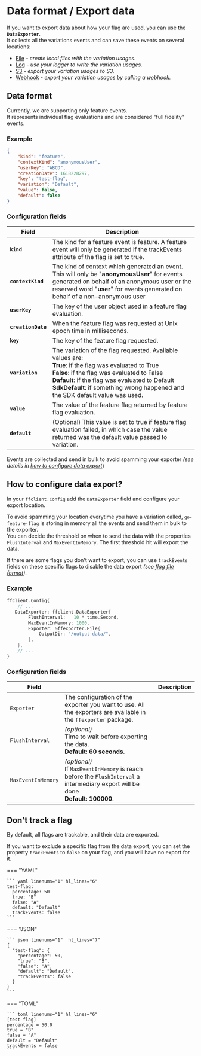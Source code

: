 # Data format / Export data 
If you want to export data about how your flag are used, you can use the **`DataExporter`**.  
It collects all the variations events and can save these events on several locations:

- [File](file.md) *- create local files with the variation usages.*
- [Log](log.md) *- use your logger to write the variation usages.*
- [S3](s3.md) *- export your variation usages to S3.*
- [Webhook](webhook.md) *- export your variation usages by calling a webhook.*

## Data format
Currently, we are supporting only feature events.  
It represents individual flag evaluations and are considered "full fidelity" events.

### Example

```json linenums="1"
{
    "kind": "feature",
    "contextKind": "anonymousUser",
    "userKey": "ABCD",
    "creationDate": 1618228297,
    "key": "test-flag",
    "variation": "Default",
    "value": false,
    "default": false
}
```
### Configuration fields

| Field  | Description  |
|---|---|
|**`kind`** | The kind for a feature event is feature. A feature event will only be generated if the trackEvents attribute of the flag is set to true.  |
|**`contextKind`** | The kind of context which generated an event. This will only be "**anonymousUser**" for events generated on behalf of an anonymous user or the reserved word "**user**" for events generated on behalf of a non-anonymous user |
|**`userKey`** | The key of the user object used in a feature flag evaluation. |
|**`creationDate`** | When the feature flag was requested at Unix epoch time in milliseconds. |
|**`key`** | The key of the feature flag requested. |
|**`variation`** | The variation of the flag requested. Available values are:<br/>**True**: if the flag was evaluated to True <br/>**False**: if the flag was evaluated to False<br/>**Dafault**: if the flag was evaluated to Default<br/>**SdkDefault**: if something wrong happened and the SDK default value was used. |
|**`value`** | The value of the feature flag returned by feature flag evaluation. |
|**`default`** | (Optional) This value is set to true if feature flag evaluation failed, in which case the value returned was the default value passed to variation. |

Events are collected and send in bulk to avoid spamming your exporter *(see details in [how to configure data export](#how-to-configure-data-export)*)

## How to configure data export?
In your `ffclient.Config` add the `DataExporter` field and configure your export location.

To avoid spamming your location everytime you have a variation called, `go-feature-flag` is storing in memory all the events and send them in bulk to the exporter.  
You can decide the threshold on when to send the data with the properties `FlushInterval` and `MaxEventInMemory`. The first threshold hit will export the data.

If there are some flags you don't want to export, you can use `trackEvents` fields on these specific flags to disable the data export *(see [flag file format](../flag_format.md))*.

### Example
```go  linenums="1"
ffclient.Config{ 
    // ...
   DataExporter: ffclient.DataExporter{
        FlushInterval:   10 * time.Second,
        MaxEventInMemory: 1000,
        Exporter: &ffexporter.File{
            OutputDir: "/output-data/",
        },
    },
    // ...
}
```

### Configuration fields

| Field  |   |  Description |
|---|---|---|
|`Exporter`   |The configuration of the exporter you want to use. All the exporters are available in the `ffexporter` package.|
|`FlushInterval`   | *(optional)*<br/>Time to wait before exporting the data.<br/>**Default: 60 seconds**.  |
|`MaxEventInMemory`   | *(optional)*<br/>If `MaxEventInMemory` is reach before the `FlushInterval` a intermediary export will be done<br/>**Default: 100000**.|


## Don't track a flag
By default, all flags are trackable, and their data are exported.

If you want to exclude a specific flag from the data export, you can set the property `trackEvents` to `false` on your flag, and you will have no export for it.

=== "YAML"

    ``` yaml linenums="1" hl_lines="6"
    test-flag:
      percentage: 50
      true: "B"
      false: "A"
      default: "Default"
      trackEvents: false
    ```

=== "JSON"

    ``` json linenums="1"  hl_lines="7"
    {
      "test-flag": {
        "percentage": 50,
        "true": "B",
        "false": "A",
        "default": "Default",
        "trackEvents": false
      }
    }
    ```

=== "TOML"

    ``` toml linenums="1" hl_lines="6"
    [test-flag]
    percentage = 50.0
    true = "B"
    false = "A"
    default = "Default"
    trackEvents = false
    ```
 
